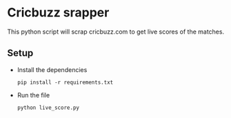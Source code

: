 # Cricbuzz srapper

 This python script will scrap cricbuzz.com to get live scores of the matches.
 
## Setup

* Install the dependencies

    `pip install -r requirements.txt`
* Run the file

    `python live_score.py`

